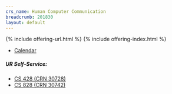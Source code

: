 ```yaml
---
crs_name: Human Computer Communication
breadcrumb: 201830
layout: default
---
```

{% include offering-url.html %}
{% include offering-index.html %}

* [Calendar](https://urcourses.uregina.ca/calendar/view.php?view=month&course=2084)
##### UR Self-Service:  

* [CS 428 (CRN 30728)](https://banner.uregina.ca/prod/sct/bwckschd.p_disp_detail_sched?term_in=201830&crn_in=30728)
* [CS 828 (CRN 30742)](https://banner.uregina.ca/prod/sct/bwckschd.p_disp_detail_sched?term_in=201830&crn_in=30742)

